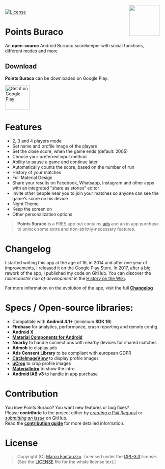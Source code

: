 <img src="https://marco97pa.github.io/punti-burraco/images/icon.png" align="right" width="100px" height="100px"/>

[![License](https://img.shields.io/badge/license-GPL%203.0-green.svg)](http://choosealicense.com/licenses/gpl-3.0/)

# Points Buraco  

An **open-source** Android Burraco scorekeeper with social functions, different modes and more
 
 
## Download
 
 **Points Buraco** can be downloaded on Google Play:
 
 <a href="https://play.google.com/store/apps/details?id=com.marco97pa.puntiburraco">
     <img alt="Get it on Google Play" src="https://play.google.com/intl/en_us/badges/images/generic/en_badge_web_generic.png" height="80px"/>
 </a>
 

# Features

- 2, 3 and 4 players mode
- Set name and profile image of the players
- Set the close score, when the game ends (default: 2005)
- Choose your preferred input method
- Ability to pause a game and continue later
- Automatically counts the score, based on the number of run
- History of your matches
- Full Material Design
- Share your results on Facebook, Whatsapp, Instagram and other apps with an integrated "share as stories" editor
- Invite other people near you to join your matches so anyone can see the game's score on his device
- Night Theme
- Keep the screen on
- Other personalization options


> **Points Buraco** is a FREE app but contains [ads](docs/ads.md) and an in app purchase to unlock some extra and non-strictly-necessary features.

# Changelog

I started writing this app at the age of 16, in 2014 and after one year of improvements, I released it on the Google Play Store.
In 2017, after a big rework of the app, I published my code on GitHub. You can discover the *rollercoaster ride of development* in the [History on the Wiki](https://github.com/marco97pa/punti-burraco/wiki/History).

For more information on the evolution of the app, visit the full [**Changelog**](docs/CHANGELOG.md)

# Specs / Open-source libraries:

- Compatible with **Android 4.1+** (minimum **SDK 16**)
- **Firebase** for analytics, performance, crash reporting and remote config
- **Android X**
- [**Material Components for Android**](https://github.com/material-components/material-components-android/releases)
- **Nearby** to handle connections with nearby devices for shared matches
- **Admob** to display ads
- **Ads Consent Library** to be compliant with european GDPR
- [**CircleImageView**](https://github.com/hdodenhof/CircleImageView) to display profile images
- [**uCrop**](https://github.com/Yalantis/uCrop) to crop profile images
- [**MaterialIntro**](https://github.com/heinrichreimer/material-intro) to show the intro
- [**Android IAB v3**](https://github.com/anjlab/android-inapp-billing-v3) to handle in app purchase

# Contribution

You love Points Buraco? You want new features or bug fixes?  
Please **contribute** to the  project either by [_creating a Pull Request_](https://github.com/marco97pa/punti-burraco/compare) or [_submitting an issue_](https://github.com/marco97pa/punti-burraco/issues/new) on GitHub.  
Read the [**contribution guide**](docs/CONTRIBUTING.md) for more detailed information.

# License

> Copyright (C) [Marco Fantauzzo](https://marco97pa.github.io/). 
> Licensed under the [GPL-3.0](https://www.gnu.org/licenses/gpl.html) license.
> (See the [LICENSE](https://github.com/marco97pa/punti-burraco/blob/master/LICENSE) file for the whole license text.)

